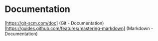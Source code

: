 # Documentation
[https://git-scm.com/doc] (Git - Documentation)
[https://guides.github.com/features/mastering-markdown] (Markdown - Documentation)

